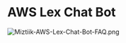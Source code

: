 # AWS Lex Chat Bot

![Miztiik-AWS-Lex-Chat-Bot-FAQ.png](https://raw.githubusercontent.com/miztiik/lex-faq-bot/master/images/Miztiik-AWS-Lex-Chat-Bot.png)